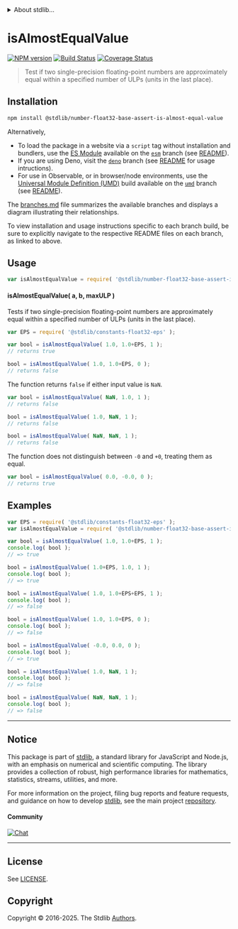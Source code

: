 <!--

@license Apache-2.0

Copyright (c) 2025 The Stdlib Authors.

Licensed under the Apache License, Version 2.0 (the "License");
you may not use this file except in compliance with the License.
You may obtain a copy of the License at

   http://www.apache.org/licenses/LICENSE-2.0

Unless required by applicable law or agreed to in writing, software
distributed under the License is distributed on an "AS IS" BASIS,
WITHOUT WARRANTIES OR CONDITIONS OF ANY KIND, either express or implied.
See the License for the specific language governing permissions and
limitations under the License.

-->


<details>
  <summary>
    About stdlib...
  </summary>
  <p>We believe in a future in which the web is a preferred environment for numerical computation. To help realize this future, we've built stdlib. stdlib is a standard library, with an emphasis on numerical and scientific computation, written in JavaScript (and C) for execution in browsers and in Node.js.</p>
  <p>The library is fully decomposable, being architected in such a way that you can swap out and mix and match APIs and functionality to cater to your exact preferences and use cases.</p>
  <p>When you use stdlib, you can be absolutely certain that you are using the most thorough, rigorous, well-written, studied, documented, tested, measured, and high-quality code out there.</p>
  <p>To join us in bringing numerical computing to the web, get started by checking us out on <a href="https://github.com/stdlib-js/stdlib">GitHub</a>, and please consider <a href="https://opencollective.com/stdlib">financially supporting stdlib</a>. We greatly appreciate your continued support!</p>
</details>

# isAlmostEqualValue

[![NPM version][npm-image]][npm-url] [![Build Status][test-image]][test-url] [![Coverage Status][coverage-image]][coverage-url] <!-- [![dependencies][dependencies-image]][dependencies-url] -->

> Test if two single-precision floating-point numbers are approximately equal within a specified number of ULPs (units in the last place).

<section class="installation">

## Installation

```bash
npm install @stdlib/number-float32-base-assert-is-almost-equal-value
```

Alternatively,

-   To load the package in a website via a `script` tag without installation and bundlers, use the [ES Module][es-module] available on the [`esm`][esm-url] branch (see [README][esm-readme]).
-   If you are using Deno, visit the [`deno`][deno-url] branch (see [README][deno-readme] for usage intructions).
-   For use in Observable, or in browser/node environments, use the [Universal Module Definition (UMD)][umd] build available on the [`umd`][umd-url] branch (see [README][umd-readme]).

The [branches.md][branches-url] file summarizes the available branches and displays a diagram illustrating their relationships.

To view installation and usage instructions specific to each branch build, be sure to explicitly navigate to the respective README files on each branch, as linked to above.

</section>

<section class="usage">

## Usage

```javascript
var isAlmostEqualValue = require( '@stdlib/number-float32-base-assert-is-almost-equal-value' );
```

#### isAlmostEqualValue( a, b, maxULP )

Tests if two single-precision floating-point numbers are approximately equal within a specified number of ULPs (units in the last place).

```javascript
var EPS = require( '@stdlib/constants-float32-eps' );

var bool = isAlmostEqualValue( 1.0, 1.0+EPS, 1 );
// returns true

bool = isAlmostEqualValue( 1.0, 1.0+EPS, 0 );
// returns false
```

The function returns `false` if either input value is `NaN`.

```javascript
var bool = isAlmostEqualValue( NaN, 1.0, 1 );
// returns false

bool = isAlmostEqualValue( 1.0, NaN, 1 );
// returns false

bool = isAlmostEqualValue( NaN, NaN, 1 );
// returns false
```

The function does not distinguish between `-0` and `+0`, treating them as equal.

```javascript
var bool = isAlmostEqualValue( 0.0, -0.0, 0 );
// returns true
```

</section>

<!-- /.usage -->

<section class="notes">

</section>

<!-- /.notes -->

<section class="examples">

## Examples

<!-- eslint no-undef: "error" -->

```javascript
var EPS = require( '@stdlib/constants-float32-eps' );
var isAlmostEqualValue = require( '@stdlib/number-float32-base-assert-is-almost-equal-value' );

var bool = isAlmostEqualValue( 1.0, 1.0+EPS, 1 );
console.log( bool );
// => true

bool = isAlmostEqualValue( 1.0+EPS, 1.0, 1 );
console.log( bool );
// => true

bool = isAlmostEqualValue( 1.0, 1.0+EPS+EPS, 1 );
console.log( bool );
// => false

bool = isAlmostEqualValue( 1.0, 1.0+EPS, 0 );
console.log( bool );
// => false

bool = isAlmostEqualValue( -0.0, 0.0, 0 );
console.log( bool );
// => true

bool = isAlmostEqualValue( 1.0, NaN, 1 );
console.log( bool );
// => false

bool = isAlmostEqualValue( NaN, NaN, 1 );
console.log( bool );
// => false
```

</section>

<!-- /.examples -->

<!-- Section for related `stdlib` packages. Do not manually edit this section, as it is automatically populated. -->

<section class="related">

</section>

<!-- /.related -->

<!-- Section for all links. Make sure to keep an empty line after the `section` element and another before the `/section` close. -->


<section class="main-repo" >

* * *

## Notice

This package is part of [stdlib][stdlib], a standard library for JavaScript and Node.js, with an emphasis on numerical and scientific computing. The library provides a collection of robust, high performance libraries for mathematics, statistics, streams, utilities, and more.

For more information on the project, filing bug reports and feature requests, and guidance on how to develop [stdlib][stdlib], see the main project [repository][stdlib].

#### Community

[![Chat][chat-image]][chat-url]

---

## License

See [LICENSE][stdlib-license].


## Copyright

Copyright &copy; 2016-2025. The Stdlib [Authors][stdlib-authors].

</section>

<!-- /.stdlib -->

<!-- Section for all links. Make sure to keep an empty line after the `section` element and another before the `/section` close. -->

<section class="links">

[npm-image]: http://img.shields.io/npm/v/@stdlib/number-float32-base-assert-is-almost-equal-value.svg
[npm-url]: https://npmjs.org/package/@stdlib/number-float32-base-assert-is-almost-equal-value

[test-image]: https://github.com/stdlib-js/number-float32-base-assert-is-almost-equal-value/actions/workflows/test.yml/badge.svg?branch=main
[test-url]: https://github.com/stdlib-js/number-float32-base-assert-is-almost-equal-value/actions/workflows/test.yml?query=branch:main

[coverage-image]: https://img.shields.io/codecov/c/github/stdlib-js/number-float32-base-assert-is-almost-equal-value/main.svg
[coverage-url]: https://codecov.io/github/stdlib-js/number-float32-base-assert-is-almost-equal-value?branch=main

<!--

[dependencies-image]: https://img.shields.io/david/stdlib-js/number-float32-base-assert-is-almost-equal-value.svg
[dependencies-url]: https://david-dm.org/stdlib-js/number-float32-base-assert-is-almost-equal-value/main

-->

[chat-image]: https://img.shields.io/gitter/room/stdlib-js/stdlib.svg
[chat-url]: https://app.gitter.im/#/room/#stdlib-js_stdlib:gitter.im

[stdlib]: https://github.com/stdlib-js/stdlib

[stdlib-authors]: https://github.com/stdlib-js/stdlib/graphs/contributors

[umd]: https://github.com/umdjs/umd
[es-module]: https://developer.mozilla.org/en-US/docs/Web/JavaScript/Guide/Modules

[deno-url]: https://github.com/stdlib-js/number-float32-base-assert-is-almost-equal-value/tree/deno
[deno-readme]: https://github.com/stdlib-js/number-float32-base-assert-is-almost-equal-value/blob/deno/README.md
[umd-url]: https://github.com/stdlib-js/number-float32-base-assert-is-almost-equal-value/tree/umd
[umd-readme]: https://github.com/stdlib-js/number-float32-base-assert-is-almost-equal-value/blob/umd/README.md
[esm-url]: https://github.com/stdlib-js/number-float32-base-assert-is-almost-equal-value/tree/esm
[esm-readme]: https://github.com/stdlib-js/number-float32-base-assert-is-almost-equal-value/blob/esm/README.md
[branches-url]: https://github.com/stdlib-js/number-float32-base-assert-is-almost-equal-value/blob/main/branches.md

[stdlib-license]: https://raw.githubusercontent.com/stdlib-js/number-float32-base-assert-is-almost-equal-value/main/LICENSE

</section>

<!-- /.links -->
